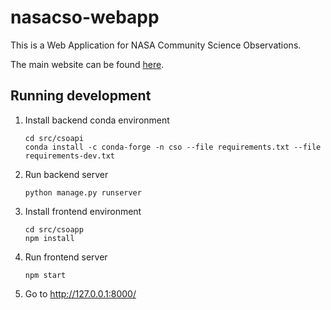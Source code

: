 # nasacso-webapp

This is a Web Application for NASA Community Science Observations.

The main website can be found [here](http://communitysnowobs.org).

## Running development

1. Install backend conda environment
   ```
   cd src/csoapi
   conda install -c conda-forge -n cso --file requirements.txt --file requirements-dev.txt
   ```
2. Run backend server
   ```
   python manage.py runserver
   ```
3. Install frontend environment
   ```
   cd src/csoapp
   npm install
   ```
4. Run frontend server
   ```
   npm start
   ```
6. Go to http://127.0.0.1:8000/